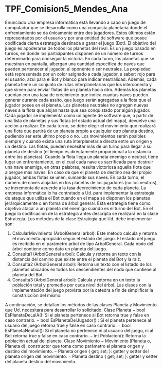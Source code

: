 # TPF_Comision5_Mendes_Ana
Enunciado
Una empresa informática está llevando a cabo un juego de computador que se desarrolla como una conquista planetaria donde el enfrentamiento se da únicamente entre dos jugadores. Estos últimos están representados por el usuario y por una entidad de software que posee codificada cierta estrategia destinada a ganar el juego (Bot). El objetivo del juego es apoderarse de todos los planetas del rival. Es un juego basado en turnos, en donde los participantes disponen de un número de turnos determinado para conseguir la victoria. En cada turno, los planetas que se muestran en pantalla, albergan una cantidad específica de naves que pueden pertenecer al jugador, al oponente o ser neutrales. La propiedad está representada por un color asignado a cada jugador, a saber: rojo para el usuario, azul para el Bot y blanco para indicar neutralidad. Además, cada planeta tiene un conjunto de rutas interplanetarias que los interconecta y que sirven para enviar flotas de un planeta hacia otro. Además los planetas cuentan con una tasa de crecimiento que indica cuantas naves pueden generar durante cada asalto, que luego serán agregadas a la flota que el jugador posee en el planeta. Los planetas neutrales no agregan nuevas naves a la flota que alojan hasta que sea conquistado por algún jugador.
Cada jugador se implementa como un agente de software que, a partir de una lista de planetas y sus flotas (el estado actual del mapa), devuelve una acción a realizar. En cada turno, se debe elegir el movimiento que realizará una flota que partirá de un planeta propio a cualquier otro planeta destino, pudiendo ser este último propio o no. Los movimientos serán posibles siempre y cuando exista una ruta interplanetaria directa entre un origen y un destino. Las flotas, pueden necesitar más de un turno para llegar a su planeta de destino (el tiempo es directamente proporcional a la distancia entre los planetas). Cuando la flota llega un planeta enemigo o neutral, tiene lugar un enfrentamiento, en el cual cada nave es sacrificada para destruir una nave enemiga, en otras palabras, resulta victoriosa aquella flota que albergue más naves. En caso de que el planeta de destino sea del propio jugador, ambas flotas se unen, sumando sus naves. En cada turno, el número de naves alojadas en los planetas de los jugadores (no los neutros), se incrementa de acuerdo a la tasa decrecimiento de cada planeta.
La empresa informática lo ha contratado a Ud. para implementar la estrategia de ataque que utiliza el Bot cuando en el mapa se disponen los planetas jerárquicamente o en forma de árbol general. Esta estrategia tiene como objetivo atacar a un planeta del enemigo cuando es el turno del Bot. En el juego la codificación de la estrategia antes descripta se realizará en la clase Estrategia.
Los métodos de la clase Estrategia que Ud. debe implementar son:
1. CalcularMovimiento (ArbolGeneral<Planeta> arbol): Este método calcula y retorna el movimiento apropiado según el estado del juego. El estado del juego es recibido en el parámetro arbol de tipo ArbolGeneral<Planeta>. Cada nodo del árbol contiene como dato un planeta del juego.
2. Consulta1 (ArbolGeneral<Planeta> arbol): Calcula y retorna un texto con la distancia del camino que existe entre el planeta del Bot y la raíz.
3. Consulta2 (ArbolGeneral<Planeta> arbol): Retorna un texto con el listado de los planetas ubicados en todos los descendientes del nodo que contiene al planeta del Bot.
4. Consulta3 (ArbolGeneral<Planeta> arbol): Calcula y retorna en un texto la población total y promedio por cada nivel del árbol.
Las clases con la implementación del juego provista por la catedra a fin de simplificar la construcción del mismo.


A continuación, se detallan los métodos de las clases Planeta y Movimiento que Ud. necesitará para desarrollar lo solicitado:
Clase Planeta
− bool EsPlanetaDeLaIA(): Si el planeta pertenece al Bot retorna true y false en caso contrario.
− bool EsPlanetaDelJugador() : Si el planeta pertenece al usuario del juego retorna true y false en caso contrario.
− bool EsPlanetaNeutral(): Si el planeta no pertenece ni al usuario del juego, ni al Bot retorna true y false en caso contrario.
− int Poblacion(): Retorna la población actual del planeta.
Clase Movimiento
− Movimiento (Planeta o, Planeta d): constructor que toma como parámetro el planeta origen y destino del movimiento.
− Planeta origen { get; set; }: getter y setter del planeta origen del movimiento.
− Planeta destino { get; set; }: getter y setter del planeta destino del movimiento.

